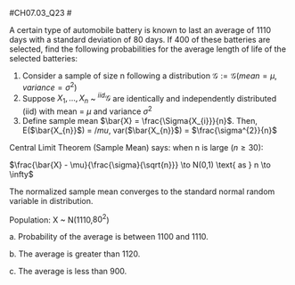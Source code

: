 #CH07.03_Q23 #

A certain type of automobile battery is known to last an average of 1110 days with a standard deviation of 80 days.
If 400 of these batteries are selected, find the following probabilities for the average length of life of the selected batteries:

1. Consider a sample of size n following a distribution
$\mathcal{G} := \mathcal{G} (mean = \mu, variance = \sigma^{2})$
2. Suppose $X_{1},...,X_{n}$ ~ $^{iid} \mathcal{G}$ are identically and independently distributed (iid) with mean = $\mu$ and variance $\sigma^2$
3. Define sample mean $\bar{X} = \frac{\Sigma{X_{i}}}{n}$. Then, E($\bar{X_{n}}$) = $/mu$, var($\bar{X_{n}}$) = $\frac{\sigma^{2}}{n}$


Central Limit Theorem (Sample Mean) says: when n is large ($n \geq 30$):

$\frac{\bar{X} - \mu}{\frac{\sigma}{\sqrt{n}}} \to N(0,1) \text{ as } n \to \infty$

The normalized sample mean converges to the standard normal random variable in distribution.

Population: X ~ N(1110,$80^2$)


a. Probability of the average is between 1100 and 1110.

b. The average is greater than 1120.

c. The average is less than 900.


